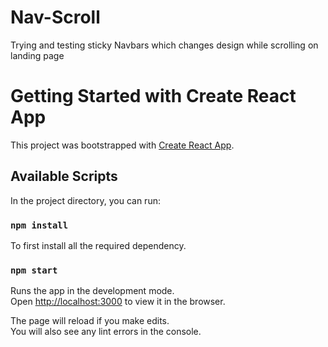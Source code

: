 # Nav-Scroll
Trying and testing sticky Navbars which changes design while scrolling on landing page

 [comment]: <> (### Take a Look: 😅)
 <!-- (![pro record](https://user-images.githubusercontent.com/53634176/118542140-39ddf600-b770-11eb-9376-f3d36569d2bb.gif)) -->

# Getting Started with Create React App

This project was bootstrapped with [Create React App](https://github.com/facebook/create-react-app).

## Available Scripts

In the project directory, you can run:

### `npm install`

To first install all the required dependency.

### `npm start`

Runs the app in the development mode.\
Open [http://localhost:3000](http://localhost:3000) to view it in the browser.

The page will reload if you make edits.\
You will also see any lint errors in the console.



